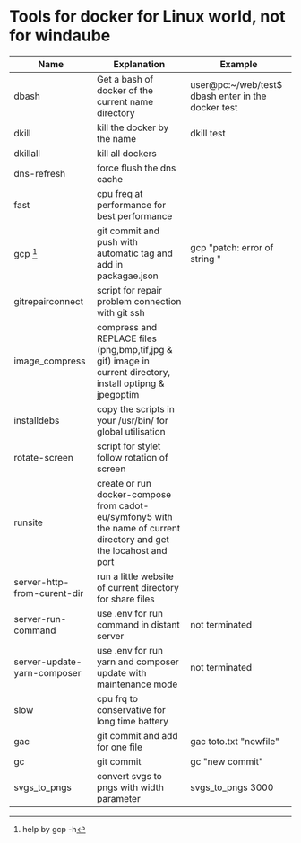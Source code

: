 # Tools for docker for Linux world, not for windaube

| Name                        | Explanation                                                                                                          | Example                                            |
| --------------------------- | -------------------------------------------------------------------------------------------------------------------- | -------------------------------------------------- |
| dbash                       | Get a bash of docker of the current name directory                                                                   | user@pc:~/web/test$ dbash enter in the docker test |
| dkill                       | kill the docker by the name                                                                                          | dkill test                                         |
| dkillall                    | kill all dockers                                                                                                     |                                                    |
| dns-refresh                 | force flush the dns cache                                                                                            |                                                    |
| fast                        | cpu freq at performance for best performance                                                                         |                                                    |
| gcp [^1]                    | git commit and push with automatic tag and add in packagae.json                                                      | gcp "patch: error of string "                      |
| gitrepairconnect            | script for repair problem connection with git ssh                                                                    |                                                    |
| image_compress              | compress and REPLACE files (png,bmp,tif,jpg & gif) image in current directory, install optipng & jpegoptim           |                                                    |
| installdebs                 | copy the scripts in your /usr/bin/ for global utilisation                                                            |                                                    |
| rotate-screen               | script for stylet follow rotation of screen                                                                          |                                                    |
| runsite                     | create or run docker-compose from cadot-eu/symfony5 with the name of current directory and get the locahost and port |                                                    |
| server-http-from-curent-dir | run a little website of current directory for share files                                                            |                                                    |
| server-run-command          | use .env for run command in distant server                                                                           | not terminated                                     |
| server-update-yarn-composer | use .env for run yarn and composer update with maintenance mode                                                      | not terminated                                     |
| slow                        | cpu frq to conservative for long time battery                                                                        |                                                    |
| gac                         | git commit and add for one file                                                                                      | gac toto.txt "newfile"                             |
| gc                          | git commit                                                                                                           | gc "new commit"                                    |
| svgs_to_pngs                | convert svgs to pngs with width parameter                                                                            | svgs_to_pngs 3000                                  |

[^1]: help by gcp -h
